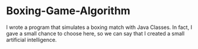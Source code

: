 # Boxing-Game-Algorithm
I wrote a program that simulates a boxing match with Java Classes. In fact, I gave a small chance to choose here, so we can say that I created a small artificial intelligence.

